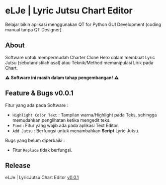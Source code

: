 # eLJe | Lyric Jutsu Chart Editor

Belajar bikin aplikasi menggunakan QT for Python GUI Development (coding manual tanpa QT Designer).

## About
Software untuk mempermudah Charter Clone Hero dalam membuat Lyric Jutsu (sebutan/istilah asal) atau Teknik/Method memanipulasi Lirik pada Chart. 


⚠️ **Software ini masih dalam tahap pengembangan!** ⚠️

## Feature & Bugs v0.0.1
Fitur yang ada pada Software :
- `Highlight Color Text` : Tampilan warna/Highlight pada Teks, sehingga memudahkan penglihatan ketika mengedit teks.
- `Find` : Fitur yang wajib ada pada aplikasi Text Editor.
- `Add Jutsu` : Berfungsi untuk menambahkan **Script** Lyric Jutsu.

Bugs yang belum diperbaiki :
- Fitur `Replace` tidak berfungsi.

## Release
eLJe | LyricJutsu Chart Editor [v0.0.1](https://github.com/MasterThe8/eLJe-LyricJutsuChartEditor/releases)
